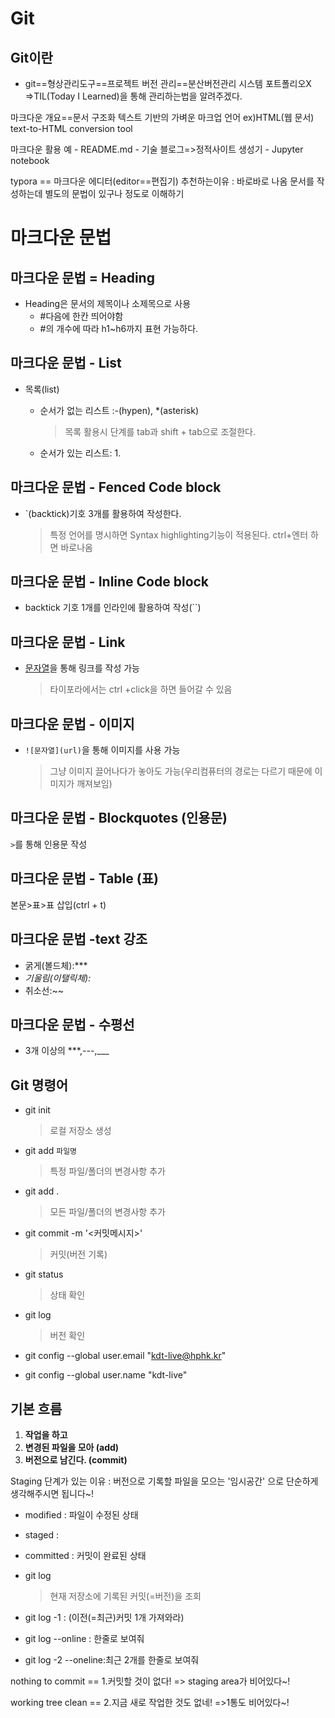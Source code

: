 # Git

## Git이란

- git==형상관리도구==프로젝트 버전 관리==분산버전관리 시스템
  포트폴리오X =>TIL(Today I Learned)을 통해 관리하는법을 알려주겠다.

마크다운 개요==문서 구조화
텍스트 기반의 가벼운 마크업 언어
ex)HTML(웹 문서)
text-to-HTML conversion tool

마크다운 활용 예 - README.md
	          - 기술 블로그=>정적사이트 생성기
	          - Jupyter notebook

typora == 마크다운 에디터(editor==편집기)
추천하는이유 : 바로바로 나옴
문서를 작성하는데 별도의 문법이 있구나 정도로 이해하기



# 마크다운 문법



## 마크다운 문법 = Heading
- Heading은 문서의 제목이나 소제목으로 사용
  - #다음에 한칸 띄어야함
  - #의 개수에 따라 h1~h6까지 표현 가능하다.



## 마크다운 문법 - List
- 목록(list)

  - 순서가 없는 리스트 :-(hypen), *(asterisk)

    > 목록 활용시 단계를 tab과 shift + tab으로 조절한다.

  - 순서가 있는 리스트: 1.

    

## 마크다운 문법 - Fenced Code block
- `(backtick)기호 3개를 활용하여 작성한다.

  > 특정 언어를 명시하면 Syntax highlighting기능이 적용된다.
  > ​ctrl+엔터 하면 바로나옴



## 마크다운 문법 - Inline Code block

- backtick 기호 1개를 인라인에 활용하여 작성(``)



## 마크다운 문법 - Link
- [문자열](url)을 통해 링크를 작성 가능

  > 타이포라에서는 ctrl +click을 하면 들어갈 수 있음



## 마크다운 문법 - 이미지
- `![문자열](url)`을 통해 이미지를 사용 가능

  > 그냥 이미지 끌어나다가 놓아도 가능(우리컴퓨터의 경로는 다르기 때문에 이미지가 깨져보임)



## 마크다운 문법 - Blockquotes (인용문)

`>`를 통해 인용문 작성



## 마크다운 문법 - Table (표)
본문>표>표 삽입(ctrl + t)



## 마크다운 문법 -text 강조

- 굵게(볼드체):***
- *기울림(이탤릭체):*
- 취소선:~~



## 마크다운 문법 - 수평선
- 3개 이상의 ***,---,___



## Git 명령어

- git init

  > 로컬 저장소 생성

- git add `파일명`

  > 특정 파일/폴더의 변경사항 추가

- git add .

  > 모든 파일/폴더의 변경사항 추가

- git commit -m '<커밋메시지>'

  > 커밋(버전 기록)

- git status

  > 상태 확인

- git log

  > 버전 확인

  

- git config --global user.email "kdt-live@hphk.kr"

- git config --global user.name "kdt-live"



## 기본 흐름

1. **작업을 하고**
2. **변경된 파일을 모아 (add)**
3. **버전으로 남긴다. (commit)**



Staging 단계가 있는 이유 : 버전으로 기록할 파일을 모으는 '임시공간' 으로 단순하게 생각해주시면 됩니다~!

- modified : 파일이 수정된 상태
- staged :
- committed : 커밋이 완료된 상태

- git log

  > 현재 저장소에 기록된 커밋(=버전)을 조회

- git log -1 : (이전(=최근)커밋 1개 가져와라)
- git log --online : 한줄로 보여줘
- git log -2 --oneline:최근 2개를 한줄로 보여줘



nothing to commit == 1.커밋할 것이 없다! => staging area가 비어있다~!

working tree clean == 2.지금 새로 작업한 것도 없네! =>1통도 비어있다~!



